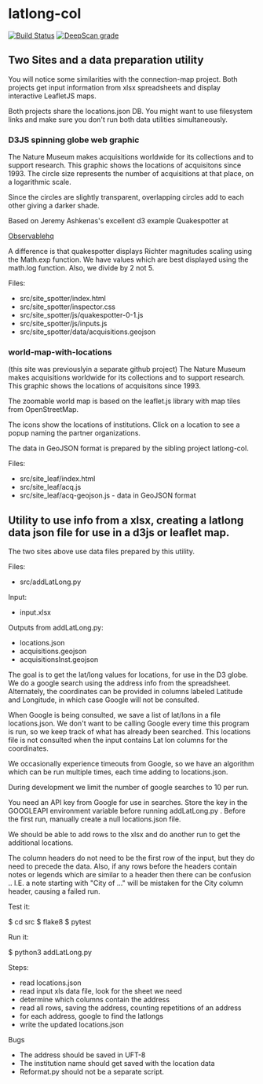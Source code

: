 # latlong-col

[![Build Status](https://travis-ci.com/rleir/latlong-col.svg?branch=master)](https://travis-ci.com/rleir/latlong-col)
[![DeepScan grade](https://deepscan.io/api/teams/5622/projects/7455/branches/75998/badge/grade.svg)](https://deepscan.io/dashboard#view=project&tid=5622&pid=7455&bid=75998)

## Two Sites and a data preparation utility

You will notice some similarities with the connection-map project. Both projects get input information from xlsx spreadsheets and display interactive LeafletJS maps.

Both projects share the locations.json DB. You might want to use filesystem links and make sure you don't run both data utilities simultaneously.

### D3JS spinning globe web graphic

The Nature Museum makes acquisitions worldwide for its collections and to support research. This graphic shows the locations of acquisitons since 1993. The circle size represents the number of acquisitions at that place, on a logarithmic scale.

Since the circles are slightly transparent, overlapping circles add to each other giving a darker shade.


Based on Jeremy Ashkenas's excellent d3 example Quakespotter at

[Observablehq](https://observablehq.com/@jashkenas/quakespotter-0-1@1050)

A difference is that quakespotter displays Richter magnitudes scaling using the Math.exp function. We have values which are best displayed using the math.log function. Also, we divide by 2 not 5.

Files:

*  src/site_spotter/index.html
*  src/site_spotter/inspector.css
*  src/site_spotter/js/quakespotter-0-1.js
*  src/site_spotter/js/inputs.js
*  src/site_spotter/data/acquisitions.geojson

### world-map-with-locations

(this site was previouslyin a separate github project)
The Nature Museum makes acquisitions worldwide for its collections and to support research. This graphic shows the locations of acquisitons since 1993.

The zoomable world map is based on the leaflet.js library with map tiles from OpenStreetMap.

The icons show the locations of institutions. Click on a location to see a popup naming the partner organizations.

The data in GeoJSON format is prepared by the sibling project latlong-col.

Files:

*  src/site_leaf/index.html
*  src/site_leaf/acq.js
*  src/site_leaf/acq-geojson.js - data in GeoJSON format


## Utility to use info from a xlsx, creating a latlong data json file for use in a d3js or leaflet map.

The two sites above use data files prepared by this utility.

Files:

*  src/addLatLong.py

Input:

*  input.xlsx

Outputs from addLatLong.py:

*  locations.json
*  acquisitions.geojson
*  acquisitionsInst.geojson

The goal is to get the lat/long values for locations, for use in the D3 globe. We do a google search using the address info from the spreadsheet. Alternately, the coordinates can be provided in columns labeled Latitude and Longitude, in which case Google will not be consulted.

When Google is being consulted, we save a list of lat/lons in a file locations.json. We don't want to be calling Google every time this program is run, so we keep track of what has already been searched. This locations file is not consulted when the input contains Lat lon columns for the coordinates.

We occasionally experience timeouts from Google, so we have an algorithm which can be run multiple times, each time adding to locations.json.

During development we limit the number of google searches to 10 per run.

You need an API key from Google for use in searches. Store the key in the GOOGLEAPI environment variable before running addLatLong.py .  Before the first run, manually create a null locations.json file.

We should be able to add rows to the xlsx and do another run to get the additional locations.

The column headers do not need to be the first row of the input, but they do need to precede the data. Also, if any rows before the headers contain notes or legends which are similar to a header then there can be confusion .. I.E. a note starting with "City of ..." will be mistaken for the City column header, causing a failed run.

Test it:

$ cd src
$ flake8
$ pytest

Run it:

$ python3 addLatLong.py

Steps:

*  read locations.json
*  read input xls data file, look for the sheet we need
*  determine which columns contain the address
*  read all rows, saving the address, counting repetitions of an address
*  for each address, google to find the latlongs
*  write the updated locations.json

Bugs

*  The address should be saved in UFT-8
*  The institution name should get saved with the location data
*  Reformat.py should not be a separate script.

